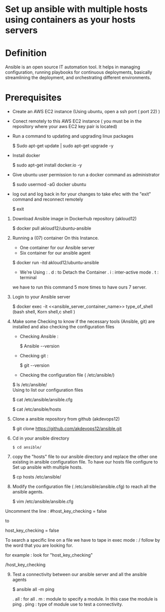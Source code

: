 # Set up ansible with multiple hosts using containers as your hosts servers
# Definition

Ansible is an open source IT automation tool. It helps in managing configuration, running playbooks for continuous deployments, basically streamlining the deployment, and orchestrating different environments.

# Prerequisites

- Create an AWS EC2 instance (Using ubuntu, open a ssh port ( port 22) ) 
- Conect remotely to this AWS EC2 instance ( you must be in the repository where your aws EC2 key pair is located)
- Run a command to updating and upgrading linux packages 

    $ Sudo apt-get update | sudo apt-get upgrade -y 

- Install docker 
    
    $ sudo apt-get install docker.io -y

- Give ubuntu user permission to run a docker command as administrator 

    $ sudo usermod -aG docker ubuntu

- log out and log back in for your changes to take efec with the "exit" command and reconnect remotely

    $ exit

1.  Download Ansible image in Dockerhub repository (akloud12)

    $ docker pull akloud12/ubuntu-ansible

2. Running a (07) container On this Instance. 
    - One container for our Ansible server
    - Six container for our ansible agent
    
    $ docker run -itd akloud12/ubuntu-ansible

    - We're Using :
     . d : to Detach the Container
     . i : inter-active mode
     . t : terminal
    
    we have to run this command 5 more times to have ours 7 server.

3. Login to your Ansible server 
  
    $ docker exec -it <<ansible_server_container_name>> type_of_shell (bash shell, Korn shell,c shell ) 

4. Make some Checking to know if the necessary tools (Ansible, git) are installed 
    and also checking the configuration files
 
    - Checking Ansible :
      
       $ Ansible --version

    - Checking git : 
    
      $ git --version

    - Checking the configuration file ( /etc/ansible/)

    $ ls /etc/ansible/  
            Using to list our configuration files

    $ cat /etc/ansible/ansible.cfg
    
    $ cat /etc/ansible/hosts

5. Clone a ansible repository from github (akdevops12)

    $ git clone https://github.com/akdevops12/ansible.git

6. Cd in your ansible directory

       $ cd ansible/

7. copy the "hosts" file to our ansible directory 
    and replace the other one existing in ansible configuration file.
    To have our hosts file configure to Set up ansible with multiple hosts. 

    $ cp hosts /etc/ansible/

8. Modify the configuration file ( /etc/ansible/ansible.cfg) to reach all the ansible agents.

   $ vim /etc/ansible/ansible.cfg

  Uncomment the line :
  #host_key_checking = false

  to
   
  host_key_checking = false

  To search a specific line on a file we have to tape in exec mode : 
  / follow by the word that you are looking for.

  for example : look for "host_key_checking"

  /host_key_checking

9. Test a connectivity between our ansible server and all the ansible agents

    $ ansible all -m ping

    . all : for all 
    . m : module to specify a module. In this case the module is ping
    . ping : type of module use to test a connectivity.